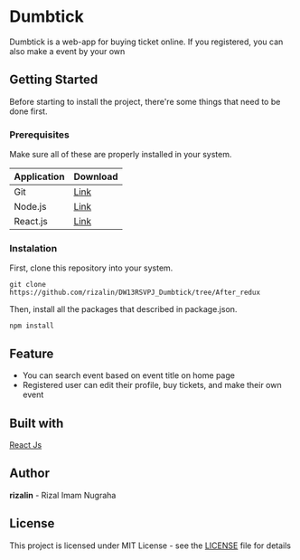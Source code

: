 # Dumbtick

Dumbtick is a web-app for buying ticket online. If you registered, you can also make a event by your own

## Getting Started

Before starting to install the project, there're some things that need to be done first.

### Prerequisites
Make sure all of these are properly installed in your system.

| Application   | Download      | 
| ------------- |-------------  |
| Git           | [Link](https://gitforwindows.org/) 
| Node.js       | [Link](https://nodejs.org/en/download/) | 
| React.js      | [Link](https://reactjs.org/docs/create-a-new-react-app.html)     | 

### Instalation
First, clone this repository into your system.
```git
git clone https://github.com/rizalin/DW13RSVPJ_Dumbtick/tree/After_redux
```
Then, install all the packages that described in package.json.
```git
npm install
```

## Feature
* You can search event based on event title on home page
* Registered user can edit their profile, buy tickets, and make their own event


## Built with
[React Js](https://reactjs.org/)

## Author
**rizalin** -  Rizal Imam Nugraha

## License
This project is licensed under MIT License - see the [LICENSE](https://github.com/rizalin/DW13RSVPJ_Dumbtick/blob/After_redux/LICENSE) file for details
